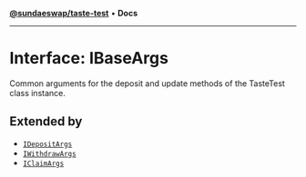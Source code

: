 [**@sundaeswap/taste-test**](../README.md) • **Docs**

***

# Interface: IBaseArgs

Common arguments for the deposit and update methods of the TasteTest class instance.

## Extended by

- [`IDepositArgs`](IDepositArgs.md)
- [`IWithdrawArgs`](IWithdrawArgs.md)
- [`IClaimArgs`](IClaimArgs.md)
